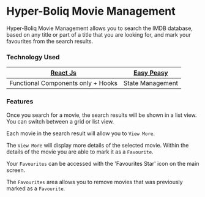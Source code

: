 # Hyper-Boliq Movie Management

Hyper-Boliq Movie Management allows you to search the IMDB database, based on any title or part of a title that you are looking for, and mark your favourites from the search results.

### Technology Used

| [React Js](https://reactjs.org/) | [Easy Peasy](https://easy-peasy.vercel.app/)
| --- | ---
| Functional Components only + Hooks | State Management


### Features
Once you search for a movie, the search results will be shown in a list view. You can switch between a grid or list view.

Each movie in the search result will allow you to `View More`. 

The `View More` will display more details of the selected movie. Within the details of the movie you are able to mark it as a `Favourite`.

Your `Favourites` can be accessed with the 'Favourites Star' icon on the main screen.

The `Favourites` area allows you to remove movies that was previously marked as a `Favourite`.